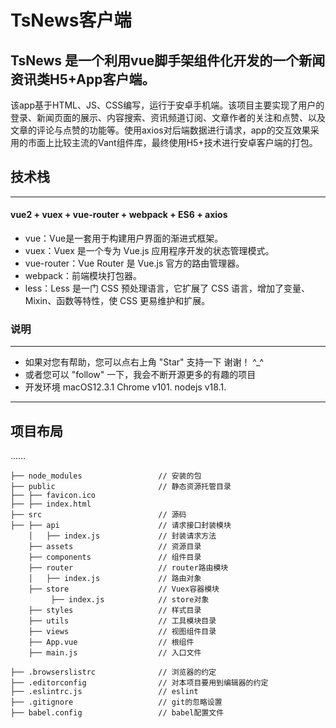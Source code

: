 # TsNews客户端
**TsNews** 是一个利用vue脚手架组件化开发的一个新闻资讯类H5+App客户端。
------------------------
该app基于HTML、JS、CSS编写，运行于安卓手机端。该项目主要实现了用户的登录、新闻页面的展示、内容搜索、资讯频道订阅、文章作者的关注和点赞、以及文章的评论与点赞的功能等。使用axios对后端数据进行请求，app的交互效果采用的市面上比较主流的Vant组件库，最终使用H5+技术进行安卓客户端的打包。
## 技术栈
------------------------
#### vue2 + vuex + vue-router + webpack + ES6 + axios
- vue：Vue是一套用于构建用户界面的渐进式框架。
- vuex：Vuex 是一个专为 Vue.js 应用程序开发的状态管理模式。
- vue-router：Vue Router 是 Vue.js 官方的路由管理器。
- webpack：前端模块打包器。
- less：Less 是一门 CSS 预处理语言，它扩展了 CSS 语言，增加了变量、Mixin、函数等特性，使 CSS 更易维护和扩展。
### 说明
------------------------
- 如果对您有帮助，您可以点右上角 "Star" 支持一下 谢谢！ ^_^
- 或者您可以 "follow" 一下，我会不断开源更多的有趣的项目
- 开发环境 macOS12.3.1 Chrome v101. nodejs v18.1.
------------------------
## 项目布局
……
```
├── node_modules                 // 安装的包
├── public                       // 静态资源托管目录
├── ├── favicon.ico  
├── ├── index.html                            
├── src                          // 源码
├── ├── api                      // 请求接口封装模块
    │   ├── index.js             // 封装请求方法
    ├── assets                   // 资源目录
    ├── components               // 组件目录
    ├── router                   // router路由模块
    │   ├── index.js             // 路由对象
    ├── store                    // Vuex容器模块
         ├── index.js            // store对象
    ├── styles                   // 样式目录
    ├── utils                    // 工具模块目录
    ├── views                    // 视图组件目录
    ├── App.vue                  // 根组件
    ├── main.js                  // 入口文件

├── .browserslistrc              // 浏览器的约定
├── .editorconfig                // 对本项目要用到编辑器的约定
├── .eslintrc.js                 // eslint
├── .gitignore                   // git的忽略设置
├── babel.config                 // babel配置文件
```
